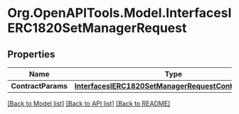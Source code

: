 # Org.OpenAPITools.Model.InterfacesIERC1820SetManagerRequest

## Properties

Name | Type | Description | Notes
------------ | ------------- | ------------- | -------------
**ContractParams** | [**InterfacesIERC1820SetManagerRequestContractParams**](InterfacesIERC1820SetManagerRequestContractParams.md) |  | 

[[Back to Model list]](../README.md#documentation-for-models) [[Back to API list]](../README.md#documentation-for-api-endpoints) [[Back to README]](../README.md)

